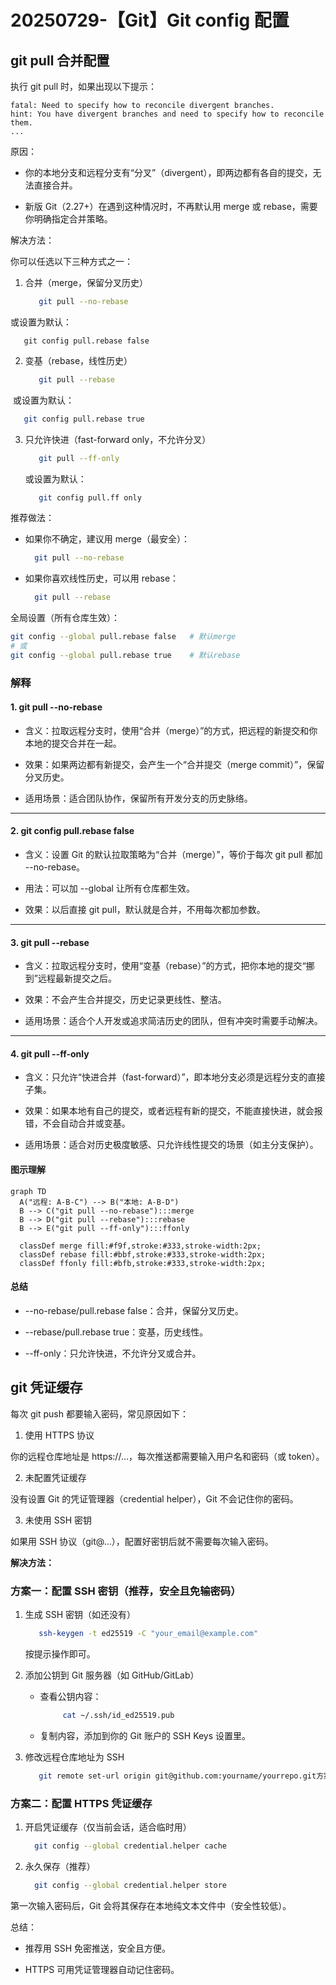 # 20250729-【Git】Git config 配置

## git pull 合并配置

执行 git pull 时，如果出现以下提示：

```
fatal: Need to specify how to reconcile divergent branches.
hint: You have divergent branches and need to specify how to reconcile them.
...
```

原因：

- 你的本地分支和远程分支有“分叉”（divergent），即两边都有各自的提交，无法直接合并。

- 新版 Git（2.27+）在遇到这种情况时，不再默认用 merge 或 rebase，需要你明确指定合并策略。

解决方法：

你可以任选以下三种方式之一：

1. 合并（merge，保留分叉历史）

   ```bash
      git pull --no-rebase
   ```

或设置为默认：

```
   git config pull.rebase false
```

2. 变基（rebase，线性历史）

   ```bash
      git pull --rebase
   ```

​	或设置为默认：

```bash
   git config pull.rebase true
```

3. 只允许快进（fast-forward only，不允许分叉）

   ```bash
      git pull --ff-only
   ```

   或设置为默认：

   ```bash
      git config pull.ff only
   ```

推荐做法：

- 如果你不确定，建议用 merge（最安全）：

  ```bash
    git pull --no-rebase
  ```

- 如果你喜欢线性历史，可以用 rebase：

  ```bash
    git pull --rebase
  ```

全局设置（所有仓库生效）：

```bash
git config --global pull.rebase false   # 默认merge
# 或
git config --global pull.rebase true    # 默认rebase
```

### 解释

#### 1. git pull --no-rebase

- 含义：拉取远程分支时，使用“合并（merge）”的方式，把远程的新提交和你本地的提交合并在一起。

- 效果：如果两边都有新提交，会产生一个“合并提交（merge commit）”，保留分叉历史。

- 适用场景：适合团队协作，保留所有开发分支的历史脉络。

------

#### 2. git config pull.rebase false

- 含义：设置 Git 的默认拉取策略为“合并（merge）”，等价于每次 git pull 都加 --no-rebase。

- 用法：可以加 --global 让所有仓库都生效。

- 效果：以后直接 git pull，默认就是合并，不用每次都加参数。

------

#### 3. git pull --rebase

- 含义：拉取远程分支时，使用“变基（rebase）”的方式，把你本地的提交“挪到”远程最新提交之后。

- 效果：不会产生合并提交，历史记录更线性、整洁。

- 适用场景：适合个人开发或追求简洁历史的团队，但有冲突时需要手动解决。

------

#### 4. git pull --ff-only

- 含义：只允许“快进合并（fast-forward）”，即本地分支必须是远程分支的直接子集。

- 效果：如果本地有自己的提交，或者远程有新的提交，不能直接快进，就会报错，不会自动合并或变基。

- 适用场景：适合对历史极度敏感、只允许线性提交的场景（如主分支保护）。

#### 图示理解

```mermaid
graph TD
  A("远程: A-B-C") --> B("本地: A-B-D")
  B --> C("git pull --no-rebase"):::merge
  B --> D("git pull --rebase"):::rebase
  B --> E("git pull --ff-only"):::ffonly

  classDef merge fill:#f9f,stroke:#333,stroke-width:2px;
  classDef rebase fill:#bbf,stroke:#333,stroke-width:2px;
  classDef ffonly fill:#bfb,stroke:#333,stroke-width:2px;
```



#### 总结

- --no-rebase/pull.rebase false：合并，保留分叉历史。

- --rebase/pull.rebase true：变基，历史线性。

- --ff-only：只允许快进，不允许分叉或合并。

## git 凭证缓存

每次 git push 都要输入密码，常见原因如下：

1. 使用 HTTPS 协议

你的远程仓库地址是 https://...，每次推送都需要输入用户名和密码（或 token）。

2. 未配置凭证缓存

没有设置 Git 的凭证管理器（credential helper），Git 不会记住你的密码。

3. 未使用 SSH 密钥

如果用 SSH 协议（git@...），配置好密钥后就不需要每次输入密码。

**解决方法：**

### 方案一：配置 SSH 密钥（推荐，安全且免输密码）

1. 生成 SSH 密钥（如还没有）

   ```bash
      ssh-keygen -t ed25519 -C "your_email@example.com"
   ```

   按提示操作即可。

2. 添加公钥到 Git 服务器（如 GitHub/GitLab）

   - 查看公钥内容：

     ```bash
          cat ~/.ssh/id_ed25519.pub
     ```

   - 复制内容，添加到你的 Git 账户的 SSH Keys 设置里。

3. 修改远程仓库地址为 SSH

   ```bash
      git remote set-url origin git@github.com:yourname/yourrepo.git方案二：配置 HTTPS 凭证缓存
   ```

### 方案二：配置 HTTPS 凭证缓存

1. 开启凭证缓存（仅当前会话，适合临时用）

   ```bash
     git config --global credential.helper cache
   ```

2. 永久保存（推荐）

   ```bash
     git config --global credential.helper store
   ```

第一次输入密码后，Git 会将其保存在本地纯文本文件中（安全性较低）。

总结：

- 推荐用 SSH 免密推送，安全且方便。

- HTTPS 可用凭证管理器自动记住密码。